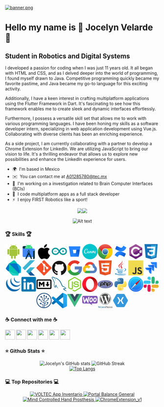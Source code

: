 
[![banner.png](https://i.postimg.cc/fyZZnKKk/banner.png)](https://postimg.cc/LYyGjjGM)

Hello my name is 🐝 Jocelyn Velarde 🐝
================================

Student in Robotics and Digital Systems
--------------------------------------


I developed a passion for coding when I was just 11 years old. It all began with HTML and CSS, and as I delved deeper into the world of programming, I found myself drawn to Java. Competitive programming quickly became my favorite pastime, and Java became my go-to language for this exciting activity.

Additionally, I have a keen interest in crafting multiplatform applications using the Flutter Framework in Dart. It's fascinating to see how this framework enables me to create sleek and dynamic interfaces effortlessly.

Furthermore, I possess a versatile skill set that allows me to work with various programming languages. I have been honing my skills as a software developer intern, specializing in web application development using Vue.js. Collaborating with diverse clients has been an enriching experience.

As a side project, I am currently collaborating with a partner to develop a Chrome Extension for LinkedIn. We are utilizing JavaScript to bring our vision to life. It's a thrilling endeavor that allows us to explore new possibilities and enhance the LinkedIn experience for users.

* 🌍  I'm based in Mexico
* ✉️  You can contact me at [A01285780@tec.mx](mailto:A01285780@tec.mx)
* 🧠  I'm working on a investigation related to Brain Computer Interfaces (BCIs)
* 🤝  I code multiplatform apps as a full stack developer
* ⚡  I enjoy FIRST Robotics like a sport!

<p align="center">
<a href="https://www.github.com/JocelynVelarde" target="_blank" rel="noreferrer"><img
src="https://img.shields.io/github/followers/JocelynVelarde?logo=github&style=for-the-badge&color=22c55e&labelColor=1c1917" /></a><a href="https://www.twitch.tv/pollogunnpao" target="_blank" rel="noreferrer"><img
src="https://img.shields.io/twitch/status/pollogunnpao?logo=twitchsx&style=for-the-badge&color=22c55e&labelColor=1c1917&label=TWITCH+STATUS" /></a></p>

<div align="center">
    <img src="https://spotify-recently-played-readme.vercel.app/api?user=b5l7tjmoagu41aaj80sfpcrb7" alt="Alt text">
</div>

### 🏆 Skills 🏆

<p align="center">
<img src="https://raw.githubusercontent.com/devicons/devicon/master/icons/android/android-original.svg" width="50"/><img src="https://raw.githubusercontent.com/devicons/devicon/master/icons/androidstudio/androidstudio-original.svg" width="50"/><img src="https://raw.githubusercontent.com/devicons/devicon/master/icons/apple/apple-original.svg" width="50"/><img src="https://raw.githubusercontent.com/devicons/devicon/master/icons/arduino/arduino-original.svg" width="50"/><img src="https://raw.githubusercontent.com/devicons/devicon/master/icons/bitbucket/bitbucket-original.svg" width="50"/><img src="https://raw.githubusercontent.com/devicons/devicon/master/icons/canva/canva-original.svg" width="50"/><img src="https://raw.githubusercontent.com/devicons/devicon/master/icons/chrome/chrome-original.svg" width="50"/><img src="https://raw.githubusercontent.com/devicons/devicon/master/icons/confluence/confluence-original.svg" width="50"/><img src="https://raw.githubusercontent.com/devicons/devicon/master/icons/csharp/csharp-original.svg" width="50"/><img src="https://raw.githubusercontent.com/devicons/devicon/master/icons/css3/css3-original.svg" width="50"/><img src="https://raw.githubusercontent.com/devicons/devicon/master/icons/dart/dart-original.svg" width="50"/><img src="https://raw.githubusercontent.com/devicons/devicon/master/icons/flutter/flutter-original.svg" width="50"/><img src="https://raw.githubusercontent.com/devicons/devicon/master/icons/git/git-original.svg" width="50"/><img src="https://raw.githubusercontent.com/devicons/devicon/master/icons/github/github-original.svg" width="50"/><img src="https://raw.githubusercontent.com/devicons/devicon/master/icons/google/google-original.svg" width="50"/><img src="https://raw.githubusercontent.com/devicons/devicon/master/icons/googlecloud/googlecloud-original.svg" width="50"/><img src="https://raw.githubusercontent.com/devicons/devicon/master/icons/html5/html5-original.svg" width="50"/><img src="https://raw.githubusercontent.com/devicons/devicon/master/icons/java/java-original.svg" width="50"/><img src="https://raw.githubusercontent.com/devicons/devicon/master/icons/javascript/javascript-original.svg" width="50"/><img src="https://raw.githubusercontent.com/devicons/devicon/master/icons/jira/jira-original.svg" width="50"/><img src="https://raw.githubusercontent.com/devicons/devicon/master/icons/jquery/jquery-original.svg" width="50"/><img src="https://raw.githubusercontent.com/devicons/devicon/master/icons/linkedin/linkedin-original.svg" width="50"/><img src="https://raw.githubusercontent.com/devicons/devicon/master/icons/markdown/markdown-original.svg" width="50"/><img src="https://raw.githubusercontent.com/devicons/devicon/master/icons/mysql/mysql-original.svg" width="50"/><img src="https://raw.githubusercontent.com/devicons/devicon/master/icons/nodejs/nodejs-original.svg" width="50"/><img src="https://raw.githubusercontent.com/devicons/devicon/master/icons/opera/opera-original.svg" width="50"/><img src="https://raw.githubusercontent.com/devicons/devicon/master/icons/php/php-original.svg" width="50"/><img src="https://raw.githubusercontent.com/devicons/devicon/master/icons/python/python-original.svg" width="50"/><img src="https://raw.githubusercontent.com/devicons/devicon/master/icons/safari/safari-original.svg" width="50"/><img src="https://raw.githubusercontent.com/devicons/devicon/master/icons/slack/slack-original.svg" width="50"/><img src="https://raw.githubusercontent.com/devicons/devicon/master/icons/sourcetree/sourcetree-original.svg" width="50"/><img src="https://raw.githubusercontent.com/devicons/devicon/master/icons/vscode/vscode-original.svg" width="50"/><img src="https://raw.githubusercontent.com/devicons/devicon/master/icons/vuejs/vuejs-original.svg" width="50"/><img src="https://raw.githubusercontent.com/devicons/devicon/master/icons/woocommerce/woocommerce-original.svg" width="50"/><img src="https://raw.githubusercontent.com/devicons/devicon/master/icons/wordpress/wordpress-original.svg" width="50"/><img src="https://raw.githubusercontent.com/devicons/devicon/master/icons/xamarin/xamarin-original.svg" width="50"/><br/>
</p>

### ☕ Connect with me ☕

<p align="left"> <a href="https://discord.com/users/PolloGunpao#7215 " target="_blank" rel="noreferrer"><img src="https://raw.githubusercontent.com/danielcranney/readme-generator/main/public/icons/socials/discord.svg" width="32" height="32" /></a> <a href="https://www.github.com/JocelynVelarde" target="_blank" rel="noreferrer"><img src="https://raw.githubusercontent.com/danielcranney/readme-generator/main/public/icons/socials/github-dark.svg" width="32" height="32" /></a> <a href="https://www.linkedin.com/in/jocelynvelarde" target="_blank" rel="noreferrer"><img src="https://raw.githubusercontent.com/danielcranney/readme-generator/main/public/icons/socials/linkedin.svg" width="32" height="32" /></a> <a href="https://www.stackoverflow.com/users/18867214/jocelyn-velarde" target="_blank" rel="noreferrer"><img src="https://raw.githubusercontent.com/danielcranney/readme-generator/main/public/icons/socials/stackoverflow.svg" width="32" height="32" /></a> <a href="https://www.youtube.com/c/UCxV9Zb_AwKe3tPnLJCuMk3Q" target="_blank" rel="noreferrer"><img src="https://raw.githubusercontent.com/danielcranney/readme-generator/main/public/icons/socials/youtube.svg" width="32" height="32" /></a> <a href="https://www.twitch.tv/pollogunnpao" target="_blank" rel="noreferrer"><img src="https://raw.githubusercontent.com/danielcranney/readme-generator/main/public/icons/socials/twitch.svg" width="32" height="32" /></a></p>

### ⭐ Github Stats ⭐

<div align="center">
  <img src="https://github-readme-stats.vercel.app/api?username=JocelynVelarde&show_icons=true&theme=tokyonight&bg_color=00000000" alt="Jocelyn's GitHub stats">
  <img src="https://github-readme-streak-stats.herokuapp.com?user=JocelynVelarde&theme=radical" alt="GitHub Streak">
</div>

<div align="center">
  <a href="https://git.io/top-langs">
   <img src="https://github-readme-stats.vercel.app/api/top-langs/?username=JocelynVelarde&layout=donut&langs_count=10&show_icons=true&theme=tokyonight&bg_color=00000000" alt="Top Langs">
  </a>
</div>

### 💻 Top Repositories 💻

<div align="center">
  <a href="https://github.com/JocelynVelarde/VOLTEC-App-Inventario">
    <img src="https://github-readme-stats.vercel.app/api/pin/?username=JocelynVelarde&repo=VOLTEC-App-Inventario&show_icons=true&theme=tokyonight&bg_color=00000000" alt="VOLTEC App Inventario">
  </a>
  <a href="https://github.com/JocelynVelarde/Portal-Balance-General">
    <img src="https://github-readme-stats.vercel.app/api/pin/?username=JocelynVelarde&repo=Portal-Balance-General&show_icons=true&theme=tokyonight&bg_color=00000000" alt="Portal Balance General">
  </a>
</div>

<div align="center">
  <a href="https://github.com/JocelynVelarde/Mind-Controlled-Hand-Prosthesis">
    <img src="https://github-readme-stats.vercel.app/api/pin/?username=JocelynVelarde&repo=Mind-Controlled-Hand-Prosthesis&show_icons=true&theme=tokyonight&bg_color=00000000" alt="Mind Controlled Hand Prosthesis">
  </a>
  <a href="https://github.com/JocelynVelarde/ChromeExtension_v1">
    <img src="https://github-readme-stats.vercel.app/api/pin/?username=JocelynVelarde&repo=ChromeExtension_v1&show_icons=true&theme=tokyonight&bg_color=00000000" alt="ChromeExtension_v1">
  </a>
</div>





